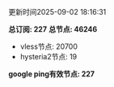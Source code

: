 更新时间2025-09-02 18:16:31

**总订阅: 227**
**总节点: 46246**
- vless节点: 20700
- hysteria2节点: 19

**google ping有效节点: 227**
